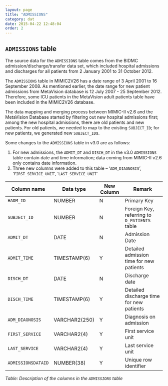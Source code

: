 ```yaml
---
layout: page
title: "ADMISSIONS"
category: dat
date: 2015-04-22 12:48:04
order: 2
---
```


## ```ADMISSIONS``` table

The source data for the ```ADMISSIONS``` table comes from the BIDMC
admission/discharge/transfer data set, which included hospital
admissions and discharges for all patients from 2 January 2001 to
31 October 2012.

The ```ADMISSIONS``` table in MIMIC2V26 has a date range of 3 April 2001 to
16 September 2008. As mentioned earlier, the date range for new patient
admissions from MetaVision database is 12 July 2007 - 25 September 2012. Therefore, some ICU patients in the MetaVision adult patients table have been
included in the MIMIC2V26 database.

The data mapping and merging process between MIMIC-II v2.6 and the
MetaVision Database started by filtering out new hospital admissions
first; among the new hospital admissions, there are old patients and new
patients. For old patients, we needed to map to the existing
```SUBJECT_ID```; for new patients, we generated new ```SUBJECT_ID```s.

Some changes to the ```ADMISSIONS``` table in v3.0 are as follows:

1.  For new admissions, the ```ADMIT_DT``` and ```DISCH_DT``` in the v3.0 ```ADMISSIONS``` table contain date and time information; data coming from MIMIC-II v2.6 only contains date information.
2.  Three new columns were added to this table – ‘```ADM_DIAGNOSIS```’, ‘```FIRST_SERVICE_UNIT```’, ‘```LAST_SERVICE_UNIT```’

Column name | Data type | New Column | Remark
--- | --- | --- | ---
```HADM_ID ``` | NUMBER| N | Primary Key
```SUBJECT_ID``` | NUMBER | N | Foreign Key, referring to ```D_PATIENTS``` table
```ADMIT_DT``` | DATE | N | Admission Date
```ADMIT_TIME``` | TIMESTAMP(6) | Y | Detailed admission time for new patients
```DISCH_DT``` | DATE | N | Discharge date
```DISCH_TIME``` | TIMESTAMP(6) | Y | Detailed discharge time for new patients
```ADM_DIAGNOSIS``` | VARCHAR2(250) | Y | Diagnosis on admission
```FIRST_SERVICE``` | VARCHAR2(4) | Y | First service unit
```LAST_SERVICE``` | VARCHAR2(4) | Y | Last service unit
```ADMISSIONSDATAID``` | NUMBER(38) | Y | Unique row identifier

*Table: Description of the columns in the ```ADMISSIONS``` table*




